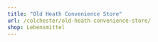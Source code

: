 ```yaml
---
title: "Old Heath Convenience Store"
url: /colchester/old-heath-convenience-store/
shop: Lebensmittel
---
```

